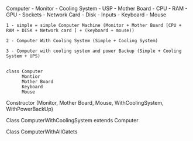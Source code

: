 Computer
    - Monitor
    - Cooling System
    - USP
    - Mother Board
       - CPU
       - RAM
       - GPU
       - Sockets
       - Network Card
       - Disk
    - Inputs
       - Keyboard
       - Mouse
    

    1 - simple = simple Computer Machine (Monitor + Mother Board [CPU + RAM + DISK + Network card ] + (keyboard + mouse))

    2 - Computer With Cooling System (Simple + Cooling System)
    
    3 - Computer with cooling system and power Backup (Simple + Cooling System + UPS)


    class Computer 
          Montior 
          Mother Board 
          Keyboard
          Mouse

   Constructor (Monitor, Mother Board, Mouse, WithCoolingSystem, WithPowerBackUp)


   Class ComputerWithCoolingSystem extends Computer

   Class ComputerWithAllGatets   